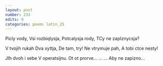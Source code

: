 ```yaml
---
layout: post
number: 233
edits: 9
categories: poems latin_25
---
```


Picly vody,
Vsi rozbiqlysja,
Potcalysja rody,
TCy ne zapIznycsja?

V tvojih rukah
Dva xyttja,
De tam, try!
Ne vtrymuje pah,
A tobi ctce nesty!

JIh dvoh i sebe
V operatsijnu.
Ot ot prorve…
… …
Aby ne zapizno…
